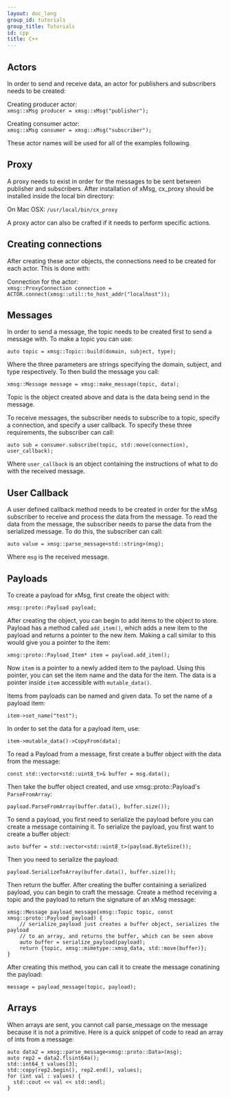 ```yaml
---
layout: doc_lang
group_id: tutorials
group_title: Tutorials
id: cpp
title: C++
---
```


## Actors

In order to send and receive data, an actor for publishers and subscribers needs
to be created:

  Creating producer actor:<br>
    ```xmsg::xMsg producer = xmsg::xMsg("publisher");```<br>

  Creating consumer actor:<br>
    ```xmsg::xMsg consumer = xmsg::xMsg("subscriber");```<br>

These actor names will be used for all of the examples following.


## Proxy

A proxy needs to exist in order for the messages to be sent between publisher and
subscribers. After installation of xMsg, cx_proxy should be installed inside the
local bin directory:

  On Mac OSX:
  `/usr/local/bin/cx_proxy`

A proxy actor can also be crafted if it needs to perform specific actions.


## Creating connections

After creating these actor objects, the connections need to be created for each
actor. This is done with:

  Connection for the actor:<br>
    `xmsg::ProxyConnection connection = ACTOR.connect(xmsg::util::to_host_addr("localhost"));`


## Messages

In order to send a message, the topic needs to be created first to send a message
with. To make a topic you can use:

  `auto topic = xmsg::Topic::build(domain, subject, type);`


Where the three parameters are strings specifying the domain, subject, and type
respectively. To then build the message you call:

  `xmsg::Message message = xmsg::make_message(topic, data);`


Topic is the object created above and data is the data being send in the message.

To receive messages, the subscriber needs to subscribe to a topic, specify a connection,
and specify a user callback. To specify these three requirements, the subscriber can
call:

  `auto sub = consumer.subscribe(topic, std::move(connection), user_callback);`


Where `user_callback` is an object containing the instructions of what to do with
the received message.


## User Callback

A user defined callback method needs to be created in order for the xMsg subscriber
to receive and process the data from the message. To read the data from the message,
the subscriber needs to parse the data from the serialized message. To do this,
the subscriber can call:

  `auto value = xmsg::parse_message<std::string>(msg);`


Where `msg` is the received message.


## Payloads

To create a payload for xMsg, first create the object with:

  `xmsg::proto::Payload payload;`

After creating the object, you can begin to add items to the object to store. Payload
has a method called `add_item()`, which adds a new item to the payload and returns
a pointer to the new item. Making a call similar to this would give you a pointer
to the item:

  `xmsg::proto::Payload_Item* item = payload.add_item();`

Now `item` is a pointer to a newly added item to the payload. Using this pointer,
you can set the item name and the data for the item. The data is a pointer inside
`item` accessible with `mutable_data()`.

Items from payloads can be named and given data. To set the name of a payload item:

  `item->set_name("test");`

In order to set the data for a payload item, use:

  `item->mutable_data()->CopyFrom(data);`

To read a Payload from a message, first create a buffer object with the data from
the message:

  `const std::vector<std::uint8_t>& buffer = msg.data();`


Then take the buffer object created, and use xmsg::proto::Payload's `ParseFromArray`:

  `payload.ParseFromArray(buffer.data(), buffer.size());`


To send a payload, you first need to serialize the payload before you can create
a message containing it. To serialize the payload, you first want to create a buffer
object:

  `auto buffer = std::vector<std::uint8_t>(payload.ByteSize());`


Then you need to serialize the payload:

  `payload.SerializeToArray(buffer.data(), buffer.size());`


Then return the buffer. After creating the buffer containing a serialized payload,
you can begin to craft the message. Create a method receiving a topic and the
payload to return the signature of an xMsg message:

  ```
  xmsg::Message payload_message(xmsg::Topic topic, const xmsg::proto::Payload payload) {
      // serialize_payload just creates a buffer object, serializes the payload
      // to an array, and returns the buffer, which can be seen above
      auto buffer = serialize_payload(payload);
      return {topic, xmsg::mimetype::xmsg_data, std::move(buffer)};
  }
  ```


After creating this method, you can call it to create the message conatining the
payload:

  `message = payload_message(topic, payload);`


## Arrays

When arrays are sent, you cannot call parse_message on the message because it is
not a primitive. Here is a quick snippet of code to read an array of ints from a
message:

  ```
  auto data2 = xmsg::parse_message<xmsg::proto::Data>(msg);
  auto rep2 = data2.flsint64a();
  std::int64_t values[3];
  std::copy(rep2.begin(), rep2.end(), values);
  for (int val : values) {
    std::cout << val << std::endl;
  }
  ```
